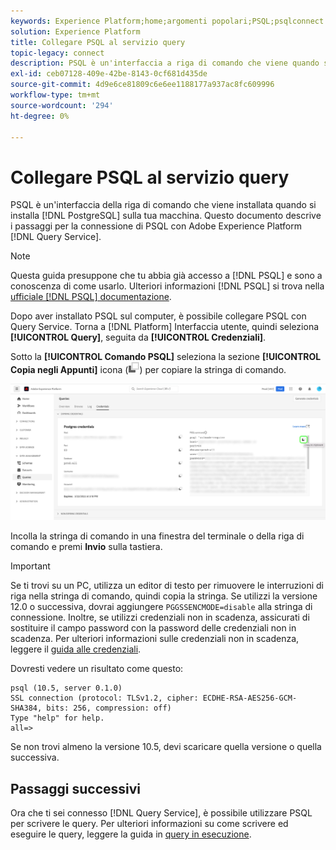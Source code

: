 ```yaml
---
keywords: Experience Platform;home;argomenti popolari;PSQL;psqlconnect a query service;Query service;query service;
solution: Experience Platform
title: Collegare PSQL al servizio query
topic-legacy: connect
description: PSQL è un'interfaccia a riga di comando che viene quando si installa PostgreSQL sul computer. È possibile installarlo seguendo queste istruzioni.
exl-id: ceb07128-409e-42be-8143-0cf681d435de
source-git-commit: 4d9e6ce81809c6e6ee1188177a937ac8fc609996
workflow-type: tm+mt
source-wordcount: '294'
ht-degree: 0%

---
```


# Collegare PSQL al servizio query

PSQL è un&#39;interfaccia della riga di comando che viene installata quando si installa [!DNL PostgreSQL] sulla tua macchina. Questo documento descrive i passaggi per la connessione di PSQL con Adobe Experience Platform [!DNL Query Service].

>[!NOTE]
>
> Questa guida presuppone che tu abbia già accesso a [!DNL PSQL] e sono a conoscenza di come usarlo. Ulteriori informazioni [!DNL PSQL] si trova nella [ufficiale [!DNL PSQL] documentazione](https://www.postgresql.org/docs/current/app-psql.html).

Dopo aver installato PSQL sul computer, è possibile collegare PSQL con Query Service. Torna a [!DNL Platform] Interfaccia utente, quindi seleziona **[!UICONTROL Query]**, seguita da **[!UICONTROL Credenziali]**.

Sotto la **[!UICONTROL Comando PSQL]** seleziona la sezione **[!UICONTROL Copia negli Appunti]** icona (![Icona Copia](../images/clients/psql/copy-icon.png)) per copiare la stringa di comando.

![La scheda Credenziali dashboard Query con l&#39;icona di copia evidenziata.](../images/clients/psql/connect-bi.png)

Incolla la stringa di comando in una finestra del terminale o della riga di comando e premi **Invio** sulla tastiera.

>[!IMPORTANT]
>
>Se ti trovi su un PC, utilizza un editor di testo per rimuovere le interruzioni di riga nella stringa di comando, quindi copia la stringa. Se utilizzi la versione 12.0 o successiva, dovrai aggiungere `PGGSSENCMODE=disable` alla stringa di connessione. Inoltre, se utilizzi credenziali non in scadenza, assicurati di sostituire il campo password con la password delle credenziali non in scadenza. Per ulteriori informazioni sulle credenziali non in scadenza, leggere il [guida alle credenziali](../ui/credentials.md).

Dovresti vedere un risultato come questo:

```shell
psql (10.5, server 0.1.0)
SSL connection (protocol: TLSv1.2, cipher: ECDHE-RSA-AES256-GCM-SHA384, bits: 256, compression: off)
Type "help" for help.
all=>
```

Se non trovi almeno la versione 10.5, devi scaricare quella versione o quella successiva.

## Passaggi successivi

Ora che ti sei connesso [!DNL Query Service], è possibile utilizzare PSQL per scrivere le query. Per ulteriori informazioni su come scrivere ed eseguire le query, leggere la guida in [query in esecuzione](../best-practices/writing-queries.md).
